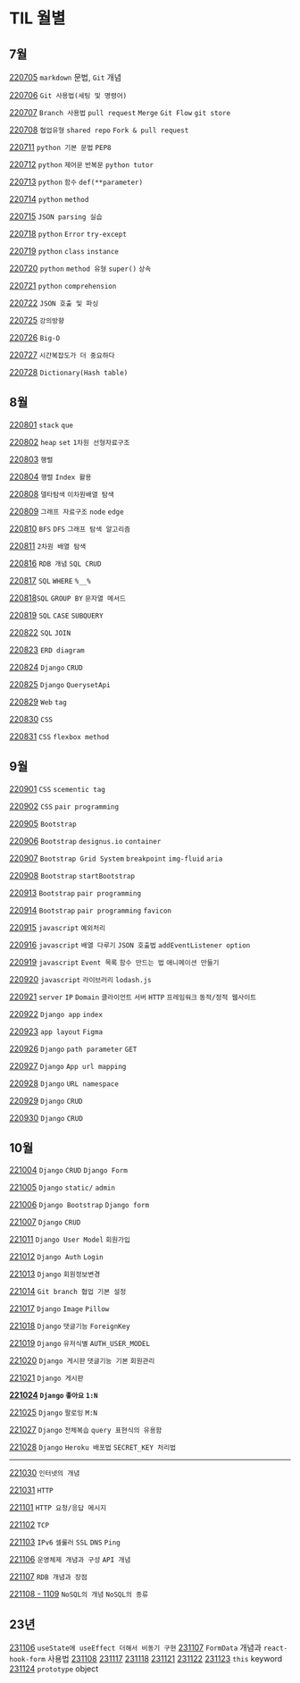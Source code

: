# TIL 월별

## 7월

[220705](https://github.com/riumr/TIL/tree/main/22년7월/220705) `markdown` 문법, `Git` 개념

[220706](https://github.com/riumr/TIL/blob/1286113325f919ddf28f7418927ee75284bcd64e/220706/220706_01.md) `Git 사용법(세팅 및 명령어)`

[220707](https://github.com/riumr/TIL/tree/main/22년7월/220707) `Branch 사용법` `pull request` `Merge` `Git Flow` `git store`

[220708](https://github.com/riumr/TIL/tree/main/22년7월/220708) `협업유형` `shared repo` `Fork & pull request`

[220711](https://github.com/riumr/TIL/tree/main/22년7월/220711) `python 기본 문법` `PEP8`

[220712](https://github.com/riumr/TIL/tree/main/22년7월/220712) `python` `제어문` `반복문` `python tutor`

[220713](https://github.com/riumr/TIL/tree/main/22년7월/220713) `python` `함수` `def(**parameter)`

[220714](https://github.com/riumr/TIL/tree/main/22년7월/220714) `python` `method`

[220715](https://github.com/riumr/01-PJT-01/tree/master/3회차/김태형) `JSON parsing 실습`

[220718](https://github.com/riumr/TIL/tree/main/22년7월/220718) `python` `Error` `try-except`

[220719](https://github.com/riumr/TIL/tree/main/22년7월/220719) `python` `class` `instance`

[220720](https://github.com/riumr/TIL/tree/main/22년7월/220720) `python` `method 유형` `super()` `상속`

[220721](https://github.com/riumr/TIL/tree/main/22년7월/220721) `python` `comprehension`

[220722](https://github.com/riumr/01-PJT-02/tree/7ff7029629be406f04679137636edaaf199c4026/3회차/김태형) `JSON 호출 및 파싱`

[220725](https://github.com/riumr/TIL/tree/main/22년7월/220725) `강의방향`

[220726](https://github.com/riumr/TIL/tree/main/22년7월/220726) `Big-O`

[220727](https://github.com/riumr/TIL/tree/main/22년7월/220727) `시간복잡도가 더 중요하다`

[220728](https://github.com/riumr/TIL/tree/main/22년7월/220728) `Dictionary(Hash table)`

## 8월

[220801](https://github.com/riumr/TIL/tree/main/22년8월/220801)  `stack` `que`

[220802](https://github.com/riumr/TIL/tree/main/22년8월/220802) `heap` `set` `1차원 선형자료구조`

[220803](https://github.com/riumr/TIL/tree/main/22년8월/220803) `행렬`

[220804](https://github.com/riumr/TIL/tree/main/22년8월/220804) `행렬` `Index 활용`

[220808](https://github.com/riumr/TIL/tree/main/22년8월/220808) `델타탐색` `이차원배열 탐색`

[220809](https://github.com/riumr/TIL/tree/main/22년8월/220809) `그래프 자료구조` `node` `edge`

[220810](https://github.com/riumr/TIL/tree/main/22년8월/220810) `BFS` `DFS` `그래프 탐색 알고리즘`

[220811](https://github.com/riumr/TIL/tree/main/22년8월/220811) `2차원 배열 탐색`

[220816](https://github.com/riumr/TIL/tree/main/22년8월/220816) `RDB 개념` `SQL CRUD`

[220817](https://github.com/riumr/TIL/tree/main/22년8월/220817) `SQL` `WHERE` `%__%` 

[220818](https://github.com/riumr/TIL/tree/main/22년8월/220818)`SQL` `GROUP BY` `문자열 메서드`

[220819](https://github.com/riumr/TIL/tree/main/22년8월/220819) `SQL` `CASE` `SUBQUERY`

[220822](https://github.com/riumr/TIL/blob/fc82761627ac621f5ccac4e6a1c9665fe050f914/220822/Readme.md) `SQL` `JOIN`

[220823](https://github.com/riumr/TIL/blob/bc49b7c5bdc81163e777b25f07fd5bea7caca5a8/220823/220823.md) `ERD diagram`

[220824](https://github.com/riumr/TIL/blob/9bc66221e25bb091d3822855caacb22242ae7a73/220824/DB_07.md) `Django` `CRUD`

[220825](https://github.com/riumr/TIL/blob/f7720dcfc05142fa60b7d180d6a44444bff30220/220825/DB_08.md) `Django` `QuerysetApi`

[220829](https://github.com/riumr/TIL/blob/b65ede39468a5b99ed0a40e7bb39b158eb4f19f1/220829/%EC%8B%A4%EC%8A%B5.md) `Web` `tag`

[220830](https://github.com/riumr/TIL/tree/main/22년8월/220830/실습내용) `CSS`

[220831](https://github.com/riumr/TIL/blob/99900d6ea71f9384e11201ad3c3b80bf07616619/220831/%EC%9E%90%EC%8A%B5%EB%82%B4%EC%9A%A9.md) `CSS` `flexbox method`

## 9월

[220901](https://github.com/riumr/TIL/tree/main/22년9월/220901/실습) `CSS` `scementic tag`

[220902](https://github.com/riumr/TIL/tree/main/22년9월/220902/실습) `CSS` `pair programming`

[220905](https://github.com/riumr/TIL/tree/main/22년9월/220905/실습)  `Bootstrap`

[220906](https://github.com/riumr/TIL/tree/main/22년9월/220906/실습)  `Bootstrap` `designus.io` `container`

[220907](https://github.com/riumr/TIL/blob/02a4f3f135aafa127b10dcf5b0afb115668b154e/220907/220907.md)  `Bootstrap Grid System` `breakpoint` `img-fluid` `aria`

[220908](https://github.com/riumr/TIL/tree/main/22년9월/220908/실습) `Bootstrap` `startBootstrap`

[220913](https://github.com/riumr/TIL/tree/main/22년9월/220913/실습) `Bootstrap` `pair programming`

[220914](https://github.com/riumr/riumr.github.io) `Bootstrap` `pair programming` `favicon`

[220915](https://github.com/riumr/TIL/blob/61c9c756d20ce2a5fb1e1498f43ddd20c2ea2c4b/220915/%EC%9E%90%EC%8A%B5%EB%82%B4%EC%9A%A9.md) `javascript` `예외처리`

[220916]() `javascript` `배열 다루기` `JSON 호출법` `addEventListener option`

[220919]()  `javascript` `Event 목록` `함수 만드는 법` `애니메이션 만들기`

[220920](https://github.com/riumr/TIL/blob/52bc0185612b330482fc9023535ee025a16d2671/220920/%EC%8B%A4%EC%8A%B5/index.html) `javascript` `라이브러리` `lodash.js`

[220921](https://github.com/riumr/TIL/blob/121b6db064762341aa22200740c28fa158078e1d/220921/%ED%95%99%EC%8A%B5.md) `server` `IP` `Domain` `클라이언트` `서버` `HTTP` `프레임워크` `동적/정적 웹사이트`

[220922](https://github.com/riumr/TIL/tree/main/22년9월/220922/실습) `Django app` `index`

[220923](https://github.com/riumr/TIL/tree/main/22년9월/220923/실습) `app layout` `Figma`

[220926](https://github.com/riumr/TIL/blob/5a933671ea97fd150f6592ab5bdde35a8dbdd325/220926/220926.md) `Django` `path parameter` `GET`

[220927](https://github.com/riumr/TIL/blob/09ee7ea9f3e7b2de15a9a71241ac519847aa31ca/220927/220927.md) `Django` `App url mapping`

[220928](https://github.com/riumr/TIL/blob/9310a3651cf095fdebf9297689f67a9cb684609e/220928/220928.md) `Django` `URL namespace`

[220929](https://github.com/riumr/TIL/tree/main/22년9월/220929/todo) `Django` `CRUD`

[220930](https://github.com/riumr/TIL/tree/main/22년9월/220930/실습) `Django` `CRUD`

## 10월

[221004](https://github.com/riumr/TIL/tree/main/22년10월/221004/실습) `Django` `CRUD` `Django Form`

[221005](https://github.com/riumr/TIL/blob/2a9bb15eca96774038e1199e3939ea0be3a44d6b/221005/221005.md) `Django` `static/` `admin` 

[221006](https://github.com/riumr/TIL/tree/main/22년9월/221006/실습) `Django Bootstrap` `Django form`

[221007](https://github.com/riumr/TIL/tree/main/22년10월/221007/실습) `Django` `CRUD`

[221011](https://github.com/riumr/TIL/blob/5aafda3150243c77d7c2fc3629d8b20f29a33f82/221011/221011.md) `Django User Model` `회원가입`

[221012](https://github.com/riumr/TIL/blob/ae70479f258a18003768cf1e1a18f0556e270ece/221012/221012.md) `Django Auth` `Login` 

[221013](https://github.com/riumr/TIL/tree/main/22년10월/221013/실습) `Django` `회원정보변경`

[221014](https://github.com/riumr/TIL/blob/a6d1ee30fdfd826de150c1bb41e7d5c7886dc343/221014/221014.md) `Git branch 협업 기본 설정`

[221017](https://github.com/riumr/TIL/tree/main/22년10월/221017/실습) `Django` `Image` `Pillow`

[221018](https://github.com/riumr/TIL/tree/main/22년10월/221018/실습) `Django` `댓글기능` `ForeignKey`

[221019](https://github.com/riumr/TIL/tree/main/22년10월/221019/실습) `Django`  `유저식별` `AUTH_USER_MODEL`

[221020](https://github.com/riumr/TIL/tree/main/22년10월/221020/실습) `Django 게시판` `댓글기능 기본` `회원관리`

[221021](https://github.com/riumr/TIL/tree/main/22년10월/221021/실습) `Django 게시판`

**[221024](https://github.com/riumr/TIL/tree/main/22년10월/221024/실습) `Django` `좋아요` `1:N`**

[221025](https://github.com/riumr/TIL/tree/main/22년10월/221025/실습) `Django` `팔로잉` `M:N`

[221027](https://github.com/riumr/TIL/tree/main/22년10월/221027/실습) `Django` `전체복습` `query 표현식의 유용함`

[221028](https://github.com/riumr/TIL/blob/2df5a154aa18c6ae6acd11d0300c7e1493d5a7d2/221028/221028.md) `Django` `Heroku 배포법` `SECRET_KEY 처리법`

---

[221030](https://github.com/riumr/TIL/blob/08ca6a549e8f739df235a7ac5e08447d7ef87086/CS/%EC%9D%B8%ED%84%B0%EB%84%B7/%EC%9D%B8%ED%84%B0%EB%84%B7.md) `인터넷의 개념`

[221031](https://github.com/riumr/TIL/blob/08ca6a549e8f739df235a7ac5e08447d7ef87086/CS/%EC%9D%B8%ED%84%B0%EB%84%B7/%EC%9D%B8%ED%84%B0%EB%84%B7.md) `HTTP`

[221101](https://github.com/riumr/TIL/blob/08ca6a549e8f739df235a7ac5e08447d7ef87086/CS/%EC%9D%B8%ED%84%B0%EB%84%B7/%EC%9D%B8%ED%84%B0%EB%84%B7.md) `HTTP 요청/응답 메시지`

[221102](https://github.com/riumr/TIL/blob/08ca6a549e8f739df235a7ac5e08447d7ef87086/CS/%EC%9D%B8%ED%84%B0%EB%84%B7/%EC%9D%B8%ED%84%B0%EB%84%B7.md) `TCP`

[221103](https://github.com/riumr/TIL/blob/08ca6a549e8f739df235a7ac5e08447d7ef87086/CS/%EC%9D%B8%ED%84%B0%EB%84%B7/%EC%9D%B8%ED%84%B0%EB%84%B7.md) `IPv6` `셀룰러` `SSL` `DNS` `Ping`

[221106](https://github.com/riumr/TIL/blob/994832efa78169fb02b68d12a7aa8467ac33b86f/CS/OS%20%EC%A7%80%EC%8B%9D/%EC%9A%B4%EC%98%81%EC%B2%B4%EC%A0%9C(OS)%20%EC%9E%91%EB%8F%99%EB%B0%A9%EC%8B%9D.md) `운영체제 개념과 구성` `API 개념`

[221107](https://github.com/riumr/TIL/blob/main/CS/DB/RDB(Relational%20Database).md) `RDB 개념과 장점`

[221108 - 1109](https://github.com/riumr/TIL/blob/7c510d287492a01eea5d88bc107d6079ae0348a2/CS/DB/NoSQL%20%EA%B4%80%EB%A0%A8/NoSQL.md) `NoSQL의 개념` `NoSQL의 종류`

## 23년
[231106]() `useState에 useEffect 더해서 비동기 구현`
[231107]() `FormData` 개념과 `react-hook-form` 사용법
[231108]()
[231117]()
[231118]()
[231121]()
[231122]()
[231123]() `this` keyword
[231124]() `prototype` object